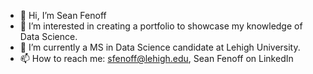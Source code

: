 - 👋 Hi, I’m Sean Fenoff
- 👀 I’m interested in creating a portfolio to showcase my knowledge of Data Science. 
- 🌱 I’m currently a MS in Data Science candidate at Lehigh University.
- 📫 How to reach me: sfenoff@lehigh.edu, Sean Fenoff on LinkedIn

<!---
sfenoff/sfenoff is a ✨ special ✨ repository because its `README.md` (this file) appears on your GitHub profile.
You can click the Preview link to take a look at your changes.
--->
